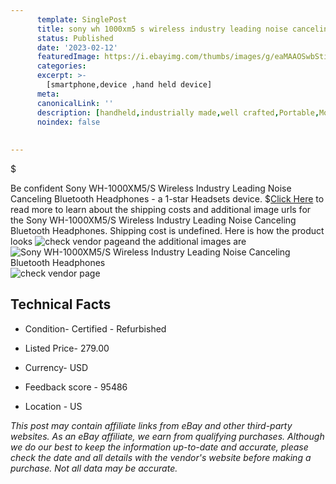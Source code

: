 ```yaml
---
      template: SinglePost
      title: sony wh 1000xm5 s wireless industry leading noise canceling bluetooth headphones
      status: Published
      date: '2023-02-12'
      featuredImage: https://i.ebayimg.com/thumbs/images/g/eaMAAOSwbSti0bJH/s-l225.jpg
      categories: 
      excerpt: >-
        [smartphone,device ,hand held device]
      meta:
      canonicalLink: ''
      description: [handheld,industrially made,well crafted,Portable,Mobile,Compact,Convenient,Lightweight,Maneuverable,Man-portable,Miniature,Carriable,Hand-held,Light,Holdable,Transportable,Mobile device,Pocket-sized,On-the-go,Wireless,Cordless,Compact size,Convenient size, smartphone,device ,hand held device]
      noindex: false
      
        
---
```

$

Be confident Sony WH-1000XM5/S Wireless Industry Leading Noise Canceling Bluetooth Headphones - a 1-star Headsets device.
$[Click Here](https://www.ebay.com/itm/265781335780?hash=item3de1cd56e4%3Ag%3AeaMAAOSwbSti0bJH&mkevt=1&mkcid=1&mkrid=711-53200-19255-0&campid=%253CePNCampaignId%253E&customid=%253CreferenceId%253E&toolid=10049) to read more to learn about the shipping costs and additional image urls for the Sony WH-1000XM5/S Wireless Industry Leading Noise Canceling Bluetooth Headphones. Shipping cost is undefined. Here is how the product looks ![check vendor page](https://i.ebayimg.com/thumbs/images/g/eaMAAOSwbSti0bJH/s-l225.jpg)and the additional images are![Sony WH-1000XM5/S Wireless Industry Leading Noise Canceling Bluetooth Headphones](https://i.ebayimg.com/images/g/eaMAAOSwbSti0bJH/s-l1600.jpg)![check vendor page](https://origin-galleryplus.ebayimg.com/ws/web/265781335780_2_0_1/225x225.jpg,https://origin-galleryplus.ebayimg.com/ws/web/265781335780_3_0_1/225x225.jpg,https://origin-galleryplus.ebayimg.com/ws/web/265781335780_4_0_1/225x225.jpg,https://origin-galleryplus.ebayimg.com/ws/web/265781335780_5_0_1/225x225.jpg)



 ## Technical Facts 



     
      

 - Condition- Certified - Refurbished 


      

 - Listed Price- 279.00 


      

 - Currency- USD 


      

 - Feedback score - 95486 


      

 - Location - US 


      
      

 *_This post may contain affiliate links from eBay and other third-party websites. As an eBay affiliate, we earn from qualifying purchases. Although we do our best to keep the information up-to-date and accurate, please check the date and all details with the vendor's website before making a purchase. Not all data may be accurate._*






